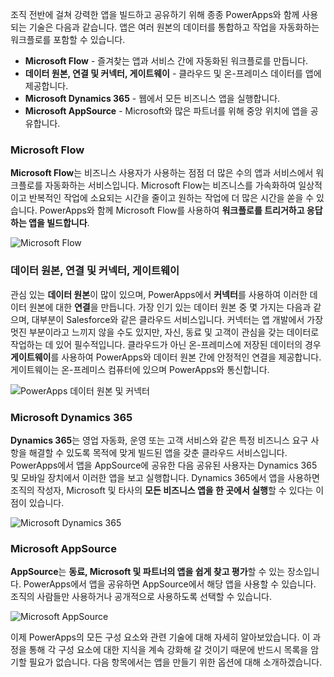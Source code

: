 조직 전반에 걸쳐 강력한 앱을 빌드하고 공유하기 위해 종종 PowerApps와 함께 사용되는 기술은 다음과 같습니다. 앱은 여러 원본의 데이터를 통합하고 작업을 자동화하는 워크플로를 포함할 수 있습니다. 

* **Microsoft Flow** - 즐겨찾는 앱과 서비스 간에 자동화된 워크플로를 만듭니다.
* **데이터 원본, 연결 및 커넥터, 게이트웨이** - 클라우드 및 온-프레미스 데이터를 앱에 제공합니다.
* **Microsoft Dynamics 365** - 웹에서 모든 비즈니스 앱을 실행합니다.
* **Microsoft AppSource** - Microsoft와 많은 파트너를 위해 중앙 위치에 앱을 공유합니다.

### <a name="microsoft-flow"></a>Microsoft Flow
**Microsoft Flow**는 비즈니스 사용자가 사용하는 점점 더 많은 수의 앱과 서비스에서 워크플로를 자동화하는 서비스입니다. Microsoft Flow는 비즈니스를 가속화하여 일상적이고 반복적인 작업에 소요되는 시간을 줄이고 원하는 작업에 더 많은 시간을 쏟을 수 있습니다. PowerApps와 함께 Microsoft Flow를 사용하여 **워크플로를 트리거하고 응답하는 앱을 빌드합니다**.

![Microsoft Flow](./media/learning-powerapps-parts/powerapps-flow.png)

### <a name="data-sources-connections-and-connectors-and-gateways"></a>데이터 원본, 연결 및 커넥터, 게이트웨이
관심 있는 **데이터 원본**이 많이 있으며, PowerApps에서 **커넥터**를 사용하여 이러한 데이터 원본에 대한 **연결**을 만듭니다. 가장 인기 있는 데이터 원본 중 몇 가지는 다음과 같으며, 대부분이 Salesforce와 같은 클라우드 서비스입니다. 커넥터는 앱 개발에서 가장 멋진 부분이라고 느끼지 않을 수도 있지만, 자신, 동료 및 고객이 관심을 갖는 데이터로 작업하는 데 있어 필수적입니다. 클라우드가 아닌 온-프레미스에 저장된 데이터의 경우 **게이트웨이**를 사용하여 PowerApps와 데이터 원본 간에 안정적인 연결을 제공합니다. 게이트웨이는 온-프레미스 컴퓨터에 있으며 PowerApps와 통신합니다.

![PowerApps 데이터 원본 및 커넥터](./media/learning-powerapps-parts/powerapps-data.png)

### <a name="microsoft-dynamics-365"></a>Microsoft Dynamics 365
**Dynamics 365**는 영업 자동화, 운영 또는 고객 서비스와 같은 특정 비즈니스 요구 사항을 해결할 수 있도록 목적에 맞게 빌드된 앱을 갖춘 클라우드 서비스입니다. PowerApps에서 앱을 AppSource에 공유한 다음 공유된 사용자는 Dynamics 365 및 모바일 장치에서 이러한 앱을 보고 실행합니다. Dynamics 365에서 앱을 사용하면 조직의 작성자, Microsoft 및 타사의 **모든 비즈니스 앱을 한 곳에서 실행**할 수 있다는 이점이 있습니다.

![Microsoft Dynamics 365](./media/learning-powerapps-parts/powerapps-dynamics.png)

### <a name="microsoft-appsource"></a>Microsoft AppSource
**AppSource**는 **동료, Microsoft 및 파트너의 앱을 쉽게 찾고 평가**할 수 있는 장소입니다. PowerApps에서 앱을 공유하면 AppSource에서 해당 앱을 사용할 수 있습니다. 조직의 사람들만 사용하거나 공개적으로 사용하도록 선택할 수 있습니다.

![Microsoft AppSource](./media/learning-powerapps-parts/powerapps-appsource.png)

이제 PowerApps의 모든 구성 요소와 관련 기술에 대해 자세히 알아보았습니다. 이 과정을 통해 각 구성 요소에 대한 지식을 계속 강화해 갈 것이기 때문에 반드시 목록을 암기할 필요가 없습니다. 다음 항목에서는 앱을 만들기 위한 옵션에 대해 소개하겠습니다.

